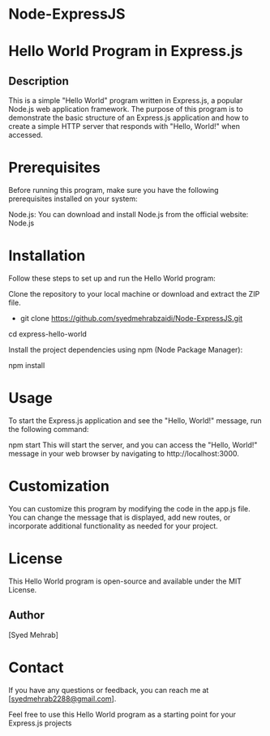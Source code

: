 # Node-ExpressJS

# Hello World Program in Express.js
## Description
This is a simple "Hello World" program written in Express.js, a popular Node.js web application framework. The purpose of this program is to demonstrate the basic structure of an Express.js application and how to create a simple HTTP server that responds with "Hello, World!" when accessed.

# Prerequisites
Before running this program, make sure you have the following prerequisites installed on your system:

Node.js: You can download and install Node.js from the official website: Node.js
# Installation
Follow these steps to set up and run the Hello World program:

Clone the repository to your local machine or download and extract the ZIP file.

* git clone https://github.com/syedmehrabzaidi/Node-ExpressJS.git

cd express-hello-world

Install the project dependencies using npm (Node Package Manager):

npm install

# Usage
To start the Express.js application and see the "Hello, World!" message, run the following command:


 npm start
This will start the server, and you can access the "Hello, World!" message in your web browser by navigating to http://localhost:3000.

# Customization
You can customize this program by modifying the code in the app.js file. You can change the message that is displayed, add new routes, or incorporate additional functionality as needed for your project.

# License
This Hello World program is open-source and available under the MIT License.

## Author
[Syed Mehrab]

# Contact
If you have any questions or feedback, you can reach me at [syedmehrab2288@gmail.com].

Feel free to use this Hello World program as a starting point for your Express.js projects

